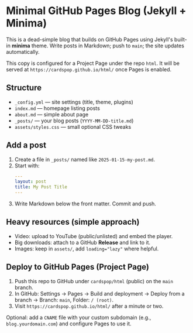 # Minimal GitHub Pages Blog (Jekyll + Minima)

This is a dead-simple blog that builds on GitHub Pages using Jekyll's built-in **minima** theme. Write posts in Markdown; push to `main`; the site updates automatically.

This copy is configured for a Project Page under the repo `html`.
It will be served at `https://cardspop.github.io/html/` once Pages is enabled.

## Structure

- `_config.yml` — site settings (title, theme, plugins)
- `index.md` — homepage listing posts
- `about.md` — simple about page
- `_posts/` — your blog posts (`YYYY-MM-DD-title.md`)
- `assets/styles.css` — small optional CSS tweaks

## Add a post

1. Create a file in `_posts/` named like `2025-01-15-my-post.md`.
2. Start with:
   ```yaml
   ---
   layout: post
   title: My Post Title
   ---
   ```
3. Write Markdown below the front matter. Commit and push.

## Heavy resources (simple approach)

- Video: upload to YouTube (public/unlisted) and embed the player.
- Big downloads: attach to a GitHub **Release** and link to it.
- Images: keep in `assets/`, add `loading="lazy"` where helpful.

## Deploy to GitHub Pages (Project Page)

1. Push this repo to GitHub under `cardspop/html` (public) on the `main` branch.
2. In GitHub: Settings → Pages → Build and deployment → Deploy from a branch → Branch: `main`, Folder: `/ (root)`.
3. Visit `https://cardspop.github.io/html/` after a minute or two.

Optional: add a `CNAME` file with your custom subdomain (e.g., `blog.yourdomain.com`) and configure Pages to use it.
